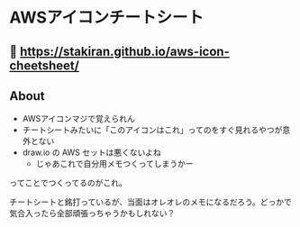 # AWSアイコンチートシート

## 👀 https://stakiran.github.io/aws-icon-cheetsheet/

## About
- AWSアイコンマジで覚えられん
- チートシートみたいに「このアイコンはこれ」ってのをすぐ見れるやつが意外とない
- draw.io の AWS セットは悪くないよね
    - じゃあこれで自分用メモつくってしまうかー

ってことでつくってるのがこれ。

チートシートと銘打っているが、当面はオレオレのメモになるだろう。どっかで気合入ったら全部頑張っちゃうかもしれない？
